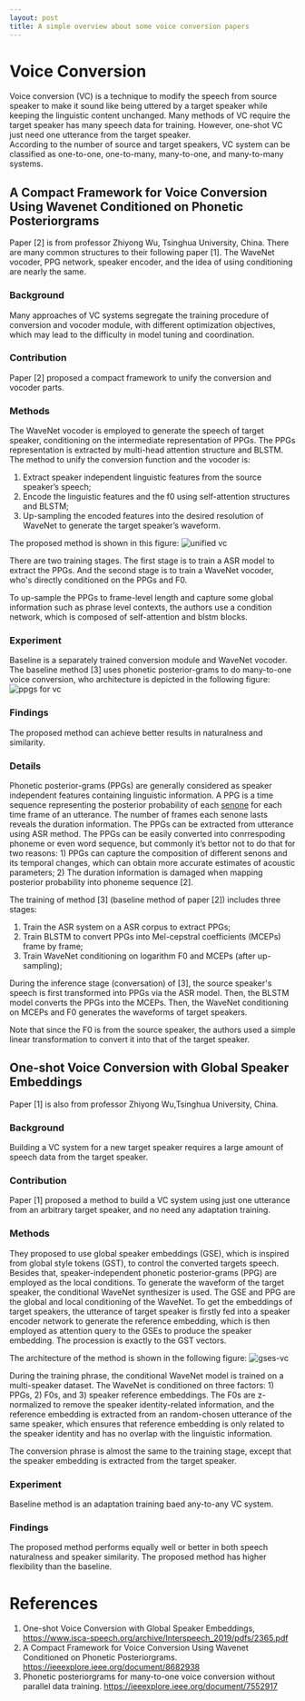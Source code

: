 ```yaml
---
layout: post
title: A simple overview about some voice conversion papers
---
```


# Voice Conversion
Voice conversion (VC) is a technique to modify the speech from source speaker to make it sound like being uttered by a target speaker while keeping the linguistic content unchanged.
Many methods of VC require the target speaker has many speech data for training. However, one-shot VC just need one utterance from the target speaker.  
According to the number of source and target speakers, VC system can be classified as one-to-one, one-to-many, many-to-one, and many-to-many systems. 

## A Compact Framework for Voice Conversion Using Wavenet Conditioned on Phonetic Posteriorgrams
Paper [2] is from professor Zhiyong Wu, Tsinghua University, China.
There are many common structures to their following paper [1].  The WaveNet vocoder, PPG network, speaker encoder, and the idea of using conditioning are nearly the same.
### Background
Many approaches  of VC systems segregate the training procedure of conversion and vocoder module, with different optimization objectives, which may lead to the difficulty in model tuning and coordination.
### Contribution
Paper [2] proposed a compact framework to unify the conversion and vocoder parts.
### Methods
The WaveNet vocoder is employed to generate the speech of target speaker, conditioning on the intermediate representation of PPGs. 
The PPGs representation is extracted by multi-head attention structure and BLSTM. 
The method to unify the conversion function and the vocoder is:
1. Extract speaker independent linguistic features from the source speaker’s speech;
2. Encode the linguistic features and the f0 using self-attention structures and BLSTM;
3. Up-sampling the encoded features into the desired resolution of WaveNet to generate the target speaker’s waveform.

The proposed method is shown in this figure:
![unified vc](./../assets/image/voice_conversion/unified_vc.png)

There are two training stages. The first stage is to train a ASR model to extract the PPGs. And the second stage is to train a WaveNet vocoder, who's directly conditioned on the PPGs and F0.

To up-sample the PPGs to frame-level length and capture some global information such as phrase level contexts, the authors use a condition network, which is composed of self-attention and blstm blocks. 

### Experiment
Baseline is a separately trained conversion module and WaveNet vocoder. 
The baseline method [3] uses phonetic posterior-grams to do many-to-one voice conversion, who architecture is depicted in the following figure:
![ppgs for vc](https://raw.githubusercontent.com/CyanD/cyand.github.io/master/assets/image/voice_conversion/ppg_vc.png)

### Findings
The proposed method can achieve better results in naturalness and similarity.

### Details
Phonetic posterior-grams (PPGs) are generally considered as speaker independent features containing linguistic information. A PPG is a time sequence representing the posterior probability of each [senone](https://stats.stackexchange.com/q/342497) for each time frame of an utterance. The number of frames each senone lasts reveals the duration information. The PPGs can be extracted from utterance using ASR method. The PPGs can be easily converted into conrrespoding phoneme or even word sequence, but commonly it’s bettor not to do that for two reasons: 1) PPGs can capture the composition of different senons and its temporal changes, which can obtain more accurate estimates of acoustic parameters; 2) The duration information is damaged when mapping posterior probability into phoneme sequence [2].

The training of method [3] (baseline method of paper [2]) includes three stages:

1. Train the ASR system on a ASR corpus to extract PPGs;
2. Train BLSTM to convert PPGs into Mel-cepstral coefficients (MCEPs) frame by frame;
3. Train WaveNet conditioning on logarithm F0 and MCEPs (after up-sampling);

During the inference stage (conversation) of [3], the source speaker's speech is first transformed into PPGs via the ASR model. Then, the BLSTM model converts the PPGs into the MCEPs. Then, the WaveNet conditioning on MCEPs and F0 generates the waveforms of target speakers.

Note that since the F0 is from the source speaker, the authors used a simple linear transformation to convert it into that of the target speaker.

## One-shot Voice Conversion with Global Speaker Embeddings
Paper [1] is also from professor Zhiyong Wu,Tsinghua University, China.
### Background
Building a VC system for a new target speaker requires a large amount of speech data from the target speaker.
### Contribution
Paper [1]  proposed a method to build a VC system using just one utterance from an arbitrary target speaker, and no need any adaptation training. 
### Methods
They proposed to use global speaker embeddings (GSE), which is inspired from global style tokens (GST), to control the converted targets speech. Besides that, speaker-independent phonetic  posterior-grams (PPG) are employed as the local conditions.
To generate the waveform of the target speaker, the conditional WaveNet synthesizer is used. The GSE and PPG are the global and local conditioning of the WaveNet. 
To get the embeddings  of target speakers, the utterance of target speaker is firstly fed into a speaker encoder network to generate the reference embedding, which is then employed as attention query to the GSEs  to produce the speaker embedding. The procession is exactly to the GST vectors.

The architecture of the method is shown in the following figure:
![gses-vc](../assets/image/voice_conversion/one-shot-vc.png)

During the training phrase, the conditional WaveNet model is trained on a multi-speaker dataset. The WaveNet is conditioned on three factors: 1) PPGs, 2) F0s, and 3) speaker reference embeddings. The F0s are z-normalized to remove the speaker identity-related information, and the reference embedding is extracted from an random-chosen utterance of the same speaker, which ensures that reference embedding is only related to the speaker identity and has no overlap with the linguistic information. 

The conversion phrase is almost the same to the training stage, except that the speaker embedding is extracted from the target speaker.

### Experiment
Baseline method is an adaptation training baed any-to-any VC system.
### Findings
The proposed method performs equally well or better in both speech naturalness and speaker similarity. 
The proposed method has higher flexibility than the baseline.

# References
1. One-shot Voice Conversion with Global Speaker Embeddings, https://www.isca-speech.org/archive/Interspeech_2019/pdfs/2365.pdf
2. A Compact Framework for Voice Conversion Using Wavenet Conditioned on Phonetic Posteriorgrams. https://ieeexplore.ieee.org/document/8682938
3. Phonetic posteriorgrams for many-to-one voice conversion without parallel data training. https://ieeexplore.ieee.org/document/7552917
